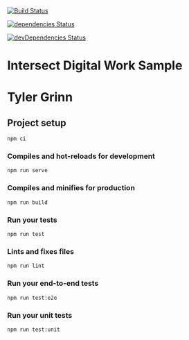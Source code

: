 [![Build Status](https://travis-ci.org/tylergrinn/intersect-digital-work-sample.svg?branch=master)](https://travis-ci.org/tylergrinn/intersect-digital-work-sample)

[![dependencies Status](https://david-dm.org/tylergrinn/intersect-digital-work-sample/status.svg)](https://david-dm.org/tylergrinn/intersect-digital-work-sample)

[![devDependencies Status](https://david-dm.org/tylergrinn/intersect-digital-work-sample/dev-status.svg)](https://david-dm.org/tylergrinn/intersect-digital-work-sample?type=dev)

# Intersect Digital Work Sample

# Tyler Grinn

## Project setup
```
npm ci
```

### Compiles and hot-reloads for development
```
npm run serve
```

### Compiles and minifies for production
```
npm run build
```

### Run your tests
```
npm run test
```

### Lints and fixes files
```
npm run lint
```

### Run your end-to-end tests
```
npm run test:e2e
```

### Run your unit tests
```
npm run test:unit
```
